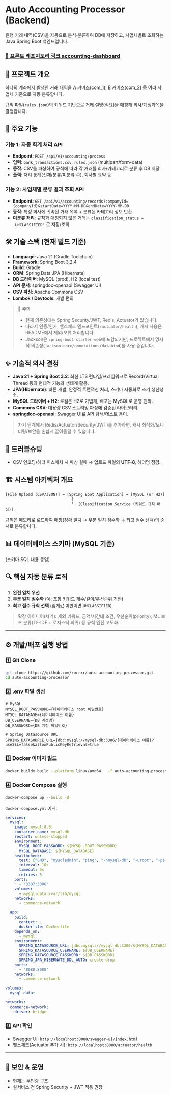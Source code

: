 # Auto Accounting Processor (Backend)

은행 거래 내역(CSV)을 자동으로 분석·분류하여 DB에 저장하고, 사업체별로 조회하는 Java Spring Boot 백엔드입니다.

### [🔎 프론트 레포지토리 링크 accounting-dashboard](http://github.com/rorrxr/accounting-dashboard)

## 🎯 프로젝트 개요
하나의 계좌에서 발생한 거래 내역을 A 커머스(com_1), B 커머스(com_2) 등 여러 사업체 기준으로 자동 분류합니다.

규칙 파일(`rules.json`)의 키워드 기반으로 거래 설명(적요)을 매칭해 회사/계정과목을 결정합니다.

## 🚀 주요 기능

### 기능 1: 자동 회계 처리 API
- **Endpoint**: `POST /api/v1/accounting/process`
- **입력**: `bank_transactions.csv`, `rules.json` (multipart/form-data)
- **동작**: CSV를 파싱하여 규칙에 따라 각 거래를 회사/카테고리로 분류 후 DB 저장
- **출력**: 처리 통계(전체/분류/미분류 수), 회사별 요약 등

### 기능 2: 사업체별 분류 결과 조회 API
- **Endpoint**: `GET /api/v1/accounting/records?companyId={companyId}&startDate=YYYY-MM-DD&endDate=YYYY-MM-DD`
- **동작**: 특정 회사에 귀속된 거래 목록 + 분류된 카테고리 정보 반환
- **미분류 처리**: 규칙과 매칭되지 않은 거래는 `classification_status = 'UNCLASSIFIED'` 로 저장/조회

## 🛠️ 기술 스택 (현재 빌드 기준)
- **Language**: Java 21 (Gradle Toolchain)
- **Framework**: Spring Boot 3.2.4
- **Build**: Gradle
- **ORM**: Spring Data JPA (Hibernate)
- **DB 드라이버**: MySQL (prod), H2 (local test)
- **API 문서**: springdoc-openapi (Swagger UI)
- **CSV 파싱**: Apache Commons CSV
- **Lombok / Devtools**: 개발 편의

> 🔎 **주의**
> - 현재 의존성에는 Spring Security/JWT, Redis, Actuator가 없습니다.
> - 따라서 인증/인가, 헬스체크 엔드포인트(`/actuator/health`), 캐시 사용은 README에서 제외/보류 처리합니다.
> - Jackson은 `spring-boot-starter-web`에 포함되지만, 프로젝트에서 명시적 의존성(`jackson-core/annotations/databind`)을 사용 중입니다.

## ✨ 기술적 의사 결정
- **Java 21 + Spring Boot 3.2**: 최신 LTS 런타임/프레임워크로 Record/Virtual Thread 등의 현대적 기능과 생태계 활용.
- **JPA(Hibernate)**: 빠른 개발, 안정적 트랜잭션 처리, 스키마 자동화로 초기 생산성↑.
- **MySQL 드라이버 + H2**: 로컬은 H2로 가볍게, 배포는 MySQL로 운영 친화.
- **Commons CSV**: 대용량 CSV 스트리밍 파싱에 검증된 라이브러리.
- **springdoc-openapi**: Swagger UI로 API 탐색/테스트 용이.

> 차기 단계에서 Redis/Actuator/Security(JWT)를 추가하면, 캐시 최적화/모니터링/보안을 손쉽게 끌어올릴 수 있습니다.

## 🔧 트러블슈팅
- CSV 인코딩/헤더 미스매치 시 파싱 실패 → 업로드 파일의 **UTF-8**, 헤더명 점검.

## 🏗️ 시스템 아키텍처 개요
```
[File Upload (CSV/JSON)] → [Spring Boot Application] → [MySQL (or H2)]
                             │
                             └─ [Classification Service (키워드 규칙 매칭)]
```
규칙은 메모리로 로드하여 매칭(정확 일치 → 부분 일치 점수화 → 최고 점수 선택)의 순서로 분류합니다.

## 📊 데이터베이스 스키마 (MySQL 기준)
(스키마 SQL 내용 동일)

## 🔍 핵심 자동 분류 로직
1. **완전 일치 우선**
2. **부분 일치 점수화** (예: 포함 키워드 개수/길이/우선순위 기반)
3. **최고 점수 규칙 선택** (임계값 미만이면 `UNCLASSIFIED`)

> 확장 아이디어(차기): 제외 키워드, 금액/시간대 조건, 우선순위(priority), ML 보조 분류(TF‑IDF + 로지스틱 회귀) 등 규칙 엔진 고도화.

---

## ⚙️ 개발/배포 실행 방법

### 1️⃣ Git Clone
```bash
git clone https://github.com/rorrxr/auto-accounting-processor.git
cd auto-accounting-processor
```

### 2️⃣ .env 파일 생성
```env
# MySQL
MYSQL_ROOT_PASSWORD={데이터베이스 root 비밀번호}
MYSQL_DATABASE={데이터베이스 이름}
DB_USERNAME={DB 계정명}
DB_PASSWORD={DB 계정 비밀번호}

# Spring Datasource URL
SPRING_DATASOURCE_URL=jdbc:mysql://mysql-db:3306/{데이터베이스 이름}?useSSL=false&allowPublicKeyRetrieval=true
```

### 3️⃣ Docker 이미지 빌드
```bash
docker buildx build --platform linux/amd64   -f auto-accounting-processor/Dockerfile   -t auto-accounting-processor:latest . --load
```

### 4️⃣ Docker Compose 실행
```bash
docker-compose up --build -d
```

`docker-compose.yml` 예시:
```yaml
services:
  mysql:
    image: mysql:8.0
    container_name: mysql-db
    restart: unless-stopped
    environment:
      MYSQL_ROOT_PASSWORD: ${MYSQL_ROOT_PASSWORD}
      MYSQL_DATABASE: ${MYSQL_DATABASE}
    healthcheck:
      test: ["CMD", "mysqladmin", "ping", "-hmysql-db", "-uroot", "-p${MYSQL_ROOT_PASSWORD}"]
      interval: 10s
      timeout: 5s
      retries: 5
    ports:
      - "3307:3306"
    volumes:
      - mysql-data:/var/lib/mysql
    networks:
      - commerce-network

  app:
    build:
      context: .
      dockerfile: Dockerfile
    depends_on:
      - mysql
    environment:
      SPRING_DATASOURCE_URL: jdbc:mysql://mysql-db:3306/${MYSQL_DATABASE}
      SPRING_DATASOURCE_USERNAME: ${DB_USERNAME}
      SPRING_DATASOURCE_PASSWORD: ${DB_PASSWORD}
      SPRING_JPA_HIBERNATE_DDL_AUTO: create-drop
    ports:
      - "8080:8080"
    networks:
      - commerce-network

volumes:
  mysql-data:

networks:
  commerce-network:
    driver: bridge
```

### 5️⃣ API 확인
- Swagger UI: `http://localhost:8080/swagger-ui/index.html`
- 헬스체크(Actuator 추가 시): `http://localhost:8080/actuator/health`

---

## 🔐 보안 & 운영
- 현재는 무인증 구조
- 실서비스 전 Spring Security + JWT 적용 권장